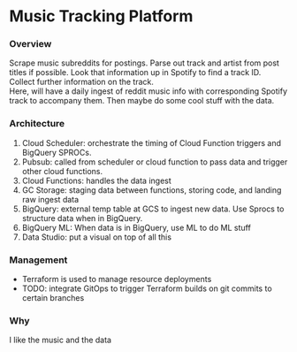 # Music Tracking Platform
### Overview
Scrape music subreddits for postings. Parse out track and artist from post titles if possible. Look that information up in Spotify to find a track ID. Collect further information on the track.   
Here, will have a daily ingest of reddit music info with corresponding Spotify track to accompany them. Then maybe do some cool stuff with the data.
### Architecture
1. Cloud Scheduler: orchestrate the timing of Cloud Function triggers and BigQuery SPROCs.
2. Pubsub: called from scheduler or cloud function to pass data and trigger other cloud functions.
3. Cloud Functions: handles the data ingest
4. GC Storage: staging data between functions, storing code, and landing raw ingest data
5. BigQuery: external temp table at GCS to ingest new data. Use Sprocs to structure data when in BigQuery.
6. BigQuery ML: When data is in BigQuery, use ML to do ML stuff
7. Data Studio: put a visual on top of all this
### Management
- Terraform is used to manage resource deployments
- TODO: integrate GitOps to trigger Terraform builds on git commits to certain branches
### Why
I like the music and the data 
